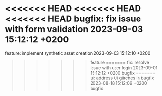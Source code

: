 <<<<<<< HEAD
<<<<<<< HEAD
<<<<<<< HEAD
bugfix: fix issue with form validation 2023-09-03 15:12:12 +0200
=======
feature: implement synthetic asset creation 2023-09-03 15:12:10 +0200
>>>>>>> feature
=======
fix: resolve issue with user login 2023-09-01 15:12:12 +0200
>>>>>>> bugfix
=======
ui: address UI glitches in bugfix 2023-08-18 15:12:09 +0200
>>>>>>> bugfix
